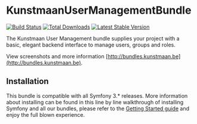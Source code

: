# KunstmaanUserManagementBundle

[![Build Status](https://travis-ci.org/Kunstmaan/KunstmaanUserManagementBundle.png?branch=master)](http://travis-ci.org/Kunstmaan/KunstmaanUserManagementBundle)
[![Total Downloads](https://poser.pugx.org/kunstmaan/user-management-bundle/downloads.png)](https://packagist.org/packages/kunstmaan/user-management-bundle)
[![Latest Stable Version](https://poser.pugx.org/kunstmaan/user-management-bundle/v/stable.png)](https://packagist.org/packages/kunstmaan/user-management-bundle)


The Kunstmaan User Management bundle supplies your project with a basic, elegant backend interface to manage users,
groups and roles.

View screenshots and more information [http://bundles.kunstmaan.be](http://bundles.kunstmaan.be).

## Installation

This bundle is compatible with all Symfony 3.* releases. More information about installing can be found in this line
by line walkthrough of installing Symfony and all our bundles, please refer to the
[Getting Started guide](http://bundles.kunstmaan.be/getting-started) and enjoy the full blown experience.
